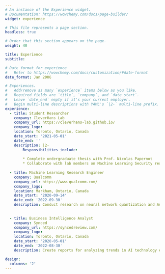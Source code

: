 ```yaml
---
# An instance of the Experience widget.
# Documentation: https://wowchemy.com/docs/page-builder/
widget: experience

# This file represents a page section.
headless: true

# Order that this section appears on the page.
weight: 40

title: Experience
subtitle:

# Date format for experience
#   Refer to https://wowchemy.com/docs/customization/#date-format
date_format: Jan 2006

# Experiences.
#   Add/remove as many `experience` items below as you like.
#   Required fields are `title`, `company`, and `date_start`.
#   Leave `date_end` empty if it's your current employer.
#   Begin multi-line descriptions with YAML's `|2-` multi-line prefix.
experience:
  - title: Student Researcher
    company: CleverHans Lab
    company_url: https://cleverhans-lab.github.io/
    company_logo: 
    location: Toronto, Ontario, Canada
    date_start: '2021-05-01'
    date_end: ''
    description: |2-
        Responsibilities include:
        
        * Complete undergraduate thesis with Prof. Nicolas Papernot
        * Collaborate with lab members on Machine Learning Security reseach
        
  - title: Machine Learning Research Engineer
    company: Qualcomm
    company_url: https://www.qualcomm.com/
    company_logo: 
    location: Markham, Ontario, Canada
    date_start: '2020-09-14'
    date_end: '2022-09-30'
    description: Conduct research on neural network quantization and AutoML. 
  
  
  - title: Business Intelligence Analyst
    company: Synced
    company_url: https://syncedreview.com/
    company_logo: 
    location: Toronto, Ontario, Canada
    date_start: '2020-05-01'
    date_end: '2022-08-30'
    description: Create reports for analyzing trends in AI technology development. 

design:
  columns: '2'
---
```

